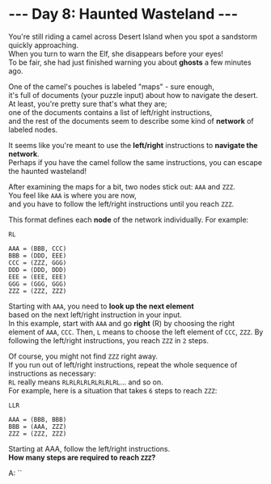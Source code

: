 # --- Day 8: Haunted Wasteland ---

You're still riding a camel across Desert Island when you spot a sandstorm quickly approaching.  
When you turn to warn the Elf, she disappears before your eyes!  
To be fair, she had just finished warning you about **ghosts** a few minutes ago.

One of the camel's pouches is labeled "maps" - sure enough,  
it's full of documents (your puzzle input) about how to navigate the desert.  
At least, you're pretty sure that's what they are;  
one of the documents contains a list of left/right instructions,  
and the rest of the documents seem to describe some kind of **network** of labeled nodes.

It seems like you're meant to use the **left/right** instructions to **navigate the network**.  
Perhaps if you have the camel follow the same instructions, you can escape the haunted wasteland!

After examining the maps for a bit, two nodes stick out: `AAA` and `ZZZ`.  
You feel like `AAA` is where you are now,  
and you have to follow the left/right instructions until you reach `ZZZ`.

This format defines each **node** of the network individually. For example:

```text
RL

AAA = (BBB, CCC)
BBB = (DDD, EEE)
CCC = (ZZZ, GGG)
DDD = (DDD, DDD)
EEE = (EEE, EEE)
GGG = (GGG, GGG)
ZZZ = (ZZZ, ZZZ)
```

Starting with `AAA`, you need to **look up the next element**  
based on the next left/right instruction in your input.  
In this example, start with `AAA` and go **right** (R) by choosing the right element of `AAA`, `CCC`.
Then, `L` means to choose the left element of `CCC`, `ZZZ`.
By following the left/right instructions, you reach `ZZZ` in `2` steps.

Of course, you might not find `ZZZ` right away.  
If you run out of left/right instructions, repeat the whole sequence of instructions as necessary:  
`RL` really means `RLRLRLRLRLRLRLRL`... and so on.  
For example, here is a situation that takes `6` steps to reach `ZZZ`:

```text
LLR

AAA = (BBB, BBB)
BBB = (AAA, ZZZ)
ZZZ = (ZZZ, ZZZ)
```

Starting at AAA, follow the left/right instructions.  
**How many steps are required to reach `ZZZ`?**

A: ``
